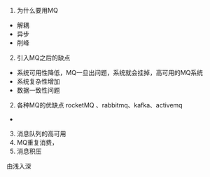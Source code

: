1. 为什么要用MQ
  - 解耦
  - 异步
  - 削峰
2. 引入MQ之后的缺点
  - 系统可用性降低，MQ一旦出问题，系统就会挂掉，高可用的MQ系统
  - 系统复杂性增加
  - 数据一致性问题
2. 各种MQ的优缺点 rocketMQ 、rabbitmq、kafka、activemq
  - 

3. 消息队列的高可用
4. MQ重复消费，
5. 消息积压

由浅入深
